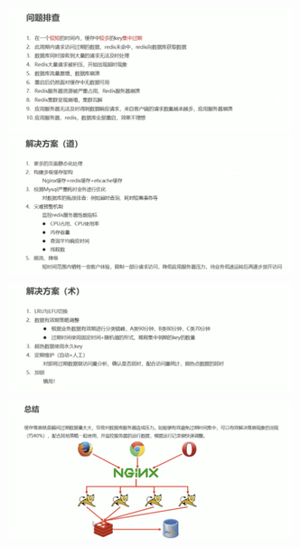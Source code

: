![image-20200305085813669](assets/image-20200305085813669.png)![image-20200305085855073](assets/image-20200305085855073.png)

![image-20200305085932595](assets/image-20200305085932595.png)

![image-20200305090004295](assets/image-20200305090004295.png)

